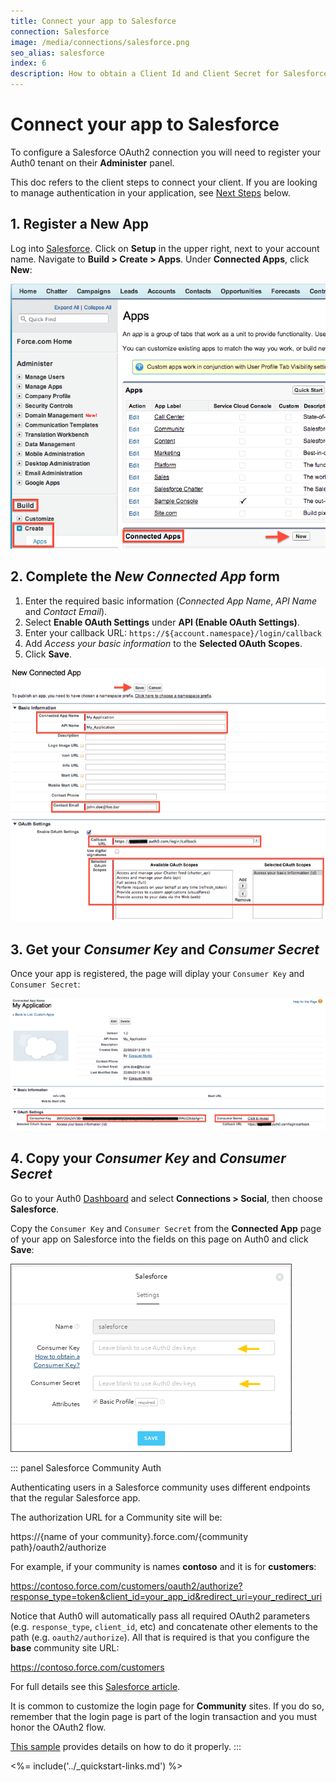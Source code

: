 ```yaml
---
title: Connect your app to Salesforce
connection: Salesforce
image: /media/connections/salesforce.png
seo_alias: salesforce
index: 6
description: How to obtain a Client Id and Client Secret for Salesforce.
---
```


# Connect your app to Salesforce

To configure a Salesforce OAuth2 connection you will need to register your Auth0 tenant on their **Administer** panel.

This doc refers to the client steps to connect your client. If you are looking to manage authentication in your application, see [Next Steps](#next-steps) below.

## 1. Register a New App

Log into [Salesforce](https://login.salesforce.com/). Click on **Setup** in the upper right, next to your account name. Navigate to **Build > Create > Apps**. Under **Connected Apps**, click **New**:

![](/media/articles/connections/social/salesforce/salesforce-register-1.png)

## 2. Complete the *New Connected App* form

1. Enter the required basic information (*Connected App Name*, *API Name* and *Contact Email*).
2. Select **Enable OAuth Settings**  under **API (Enable OAuth Settings)**.
3. Enter your callback URL: `https://${account.namespace}/login/callback`
4. Add *Access your basic information* to the **Selected OAuth Scopes**.
5. Click **Save**.

  ![](/media/articles/connections/social/salesforce/salesforce-register-2.png)

## 3. Get your *Consumer Key* and *Consumer Secret*

Once your app is registered, the page will diplay your `Consumer Key` and `Consumer Secret`:

![](/media/articles/connections/social/salesforce/salesforce-register-3.png)

## 4. Copy your *Consumer Key* and *Consumer Secret*

Go to your Auth0 [Dashboard](${manage_url}/#/connections/social) and select **Connections > Social**, then choose **Salesforce**.

Copy the `Consumer Key` and `Consumer Secret` from the **Connected App** page of your app on Salesforce into the fields on this page on Auth0 and click **Save**:

![](/media/articles/connections/social/salesforce/salesforce-register-4.png)

::: panel Salesforce Community Auth

Authenticating users in a Salesforce community uses different endpoints that the regular Salesforce app.

The authorization URL for a Community site will be:

  https://{name of your community}.force.com/{community path}/oauth2/authorize

For example, if your community is names __contoso__ and it is for __customers__:

  https://contoso.force.com/customers/oauth2/authorize?response_type=token&client_id=your_app_id&redirect_uri=your_redirect_uri

Notice that Auth0 will automatically pass all required OAuth2 parameters (e.g. `response_type`, `client_id`, etc) and concatenate other elements to the path (e.g. `oauth2/authorize`). All that is required is that you configure the __base__ community site URL:

  https://contoso.force.com/customers

For full details see this [Salesforce article](http://www.salesforce.com/us/developer/docs/chatterapi/Content/quickstart_communities.htm).

It is common to customize the login page for __Community__ sites. If you do so, remember that the login page is part of the login transaction and you must honor the OAuth2 flow.

[This sample](https://github.com/salesforceidentity/basic-custom-login) provides details on how to do it properly.
:::

<%= include('../_quickstart-links.md') %>
